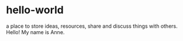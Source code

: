 # hello-world
a place to store ideas, resources, share and discuss things with others.
Hello! My name is Anne.
